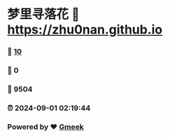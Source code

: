 # 梦里寻落花 :link: https://zhu0nan.github.io 
### :page_facing_up: [10](https://zhu0nan.github.io/tag.html) 
### :speech_balloon: 0 
### :hibiscus: 9504 
### :alarm_clock: 2024-09-01 02:19:44 
### Powered by :heart: [Gmeek](https://github.com/Meekdai/Gmeek)

